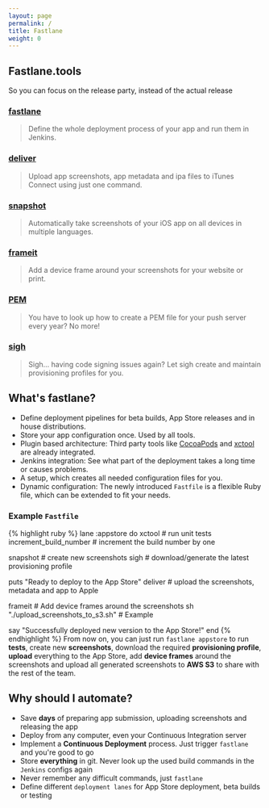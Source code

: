 ```yaml
---
layout: page
permalink: /
title: Fastlane
weight: 0
---
```


Fastlane.tools
--------
So you can focus on the release party, instead of the actual release

### [fastlane](https://github.com/KrauseFx/fastlane)
> Define the whole deployment process of your app and run them in Jenkins.

### [deliver](https://github.com/KrauseFx/deliver)
> Upload app screenshots, app metadata and ipa files to iTunes Connect using just one command.

### [snapshot](https://github.com/KrauseFx/snapshot)
> Automatically take screenshots of your iOS app on all devices in multiple languages.

### [frameit](https://github.com/KrauseFx/frameit)
> Add a device frame around your screenshots for your website or print.

### [PEM](https://github.com/KrauseFx/frameit)
> You have to look up how to create a PEM file for your push server every year? No more!

### [sigh](https://github.com/KrauseFx/sigh)
> Sigh... having code signing issues again? Let sigh create and maintain provisioning profiles for you.


What's fastlane?
----------------
- Define deployment pipelines for beta builds, App Store releases and in house distributions.
- Store your app configuration once. Used by all tools.
- Plugin based architecture: Third party tools like [CocoaPods](http://cocoapods.org) and [xctool](https://github.com/facebook/xctool) are already integrated.
- Jenkins integration: See what part of the deployment takes a long time or causes problems.
- A setup, which creates all needed configuration files for you.
- Dynamic configuration: The newly introduced ```Fastfile``` is a flexible Ruby file, which can be extended to fit your needs.

### Example ```Fastfile```
{% highlight ruby %}
lane :appstore do
  xctool                  # run unit tests
  increment_build_number  # increment the build number by one

  snapshot                # create new screenshots
  sigh                    # download/generate the latest provisioning profile
  
  puts "Ready to deploy to the App Store"
  deliver                 # upload the screenshots, metadata and app to Apple
  
  frameit                 # Add device frames around the screenshots
  sh "./upload_screenshots_to_s3.sh" # Example

  say "Successfully deployed new version to the App Store!"
end
{% endhighlight %}
From now on, you can just run ```fastlane appstore``` to run **tests**, create new **screenshots**, download the required **provisioning profile**, **upload** everything to the App Store, add **device frames** around the screenshots and upload all generated screenshots to **AWS S3** to share with the rest of the team.


Why should I automate?
----------------------

- Save **days** of preparing app submission, uploading screenshots and releasing the app
- Deploy from any computer, even your Continuous Integration server
- Implement a **Continuous Deployment** process. Just trigger ```fastlane``` and you're good to go
- Store **everything** in git. Never look up the used build commands in the ```Jenkins``` configs again
- Never remember any difficult commands, just ```fastlane```
- Define different ```deployment lanes``` for App Store deployment, beta builds or testing